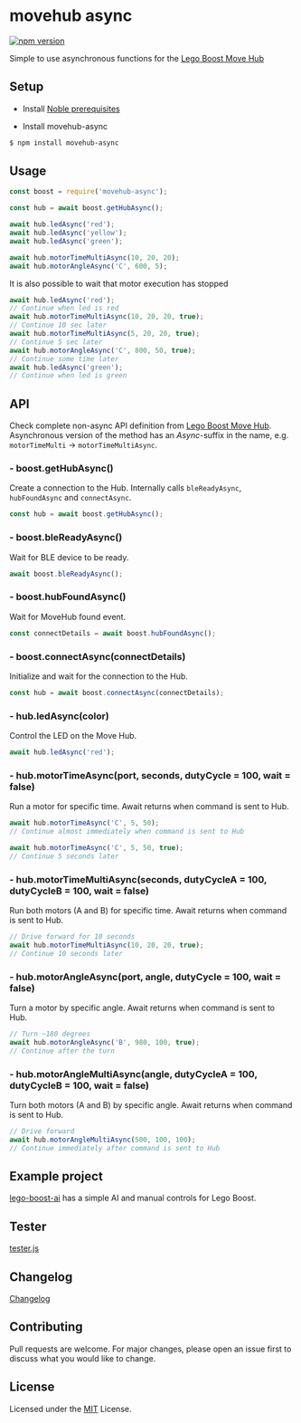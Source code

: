 # movehub async

[![npm version](https://badge.fury.io/js/movehub-async.svg)](https://badge.fury.io/js/movehub-async)

Simple to use asynchronous functions for the [Lego Boost Move Hub](https://github.com/hobbyquaker/node-movehub)

## Setup

* Install [Noble prerequisites](https://github.com/noble/noble#prerequisites)

* Install movehub-async
```sh
$ npm install movehub-async
```

## Usage

```js
const boost = require('movehub-async');

const hub = await boost.getHubAsync();

await hub.ledAsync('red');
await hub.ledAsync('yellow');
await hub.ledAsync('green');

await hub.motorTimeMultiAsync(10, 20, 20);
await hub.motorAngleAsync('C', 600, 5);
```

It is also possible to wait that motor execution has stopped

```js
await hub.ledAsync('red');
// Continue when led is red
await hub.motorTimeMultiAsync(10, 20, 20, true);
// Continue 10 sec later
await hub.motorTimeMultiAsync(5, 20, 20, true);
// Continue 5 sec later
await hub.motorAngleAsync('C', 800, 50, true);
// Continue some time later
await hub.ledAsync('green');
// Continue when led is green
```

## API

Check complete non-async API definition from [Lego Boost Move Hub](https://github.com/hobbyquaker/node-movehub). Asynchronous version of the method has an _Async_-suffix in the name, e.g. `motorTimeMulti` -> `motorTimeMultiAsync`.

### - boost.getHubAsync()

Create a connection to the Hub. Internally calls `bleReadyAsync`, `hubFoundAsync` and `connectAsync`.

```js
const hub = await boost.getHubAsync();
```

### - boost.bleReadyAsync()

Wait for BLE device to be ready.

```js
await boost.bleReadyAsync();
```

### - boost.hubFoundAsync()

Wait for MoveHub found event.

```js
const connectDetails = await boost.hubFoundAsync();
```

### - boost.connectAsync(connectDetails)

Initialize and wait for the connection to the Hub.

```js
const hub = await boost.connectAsync(connectDetails);
```

### - hub.ledAsync(color)

Control the LED on the Move Hub.

```js
await hub.ledAsync('red');
```

### - hub.motorTimeAsync(port, seconds, dutyCycle = 100, wait = false)

Run a motor for specific time. Await returns when command is sent to Hub.

```js
await hub.motorTimeAsync('C', 5, 50);
// Continue almost immediately when command is sent to Hub

await hub.motorTimeAsync('C', 5, 50, true);
// Continue 5 seconds later
```

### - hub.motorTimeMultiAsync(seconds, dutyCycleA = 100, dutyCycleB = 100, wait = false)

Run both motors (A and B) for specific time. Await returns when command is sent to Hub.

```js
// Drive forward for 10 seconds
await hub.motorTimeMultiAsync(10, 20, 20, true);
// Continue 10 seconds later
```

### - hub.motorAngleAsync(port, angle, dutyCycle = 100, wait = false)

Turn a motor by specific angle. Await returns when command is sent to Hub.

```js
// Turn ~180 degrees  
await hub.motorAngleAsync('B', 980, 100, true);
// Continue after the turn
```

### - hub.motorAngleMultiAsync(angle, dutyCycleA = 100, dutyCycleB = 100, wait = false)

Turn both motors (A and B) by specific angle. Await returns when command is sent to Hub.

```js
// Drive forward
await hub.motorAngleMultiAsync(500, 100, 100);
// Continue immediately after command is sent to Hub
```

## Example project

[lego-boost-ai](https://github.com/ttu/lego-boost-ai) has a simple AI and manual controls for Lego Boost.

## Tester

[tester.js](https://github.com/ttu/node-movehub-async/blob/master/tester.js)

## Changelog

[Changelog](https://github.com/ttu/node-movehub-async/blob/master/CHANGELOG.md)

## Contributing

Pull requests are welcome. For major changes, please open an issue first to discuss what you would like to change.

## License

Licensed under the [MIT](https://github.com/ttu/node-movehub-async/blob/master/LICENSE) License.